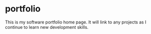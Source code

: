 # portfolio
This is my software portfolio home page. It will link to any projects as I continue to learn new development skills.
